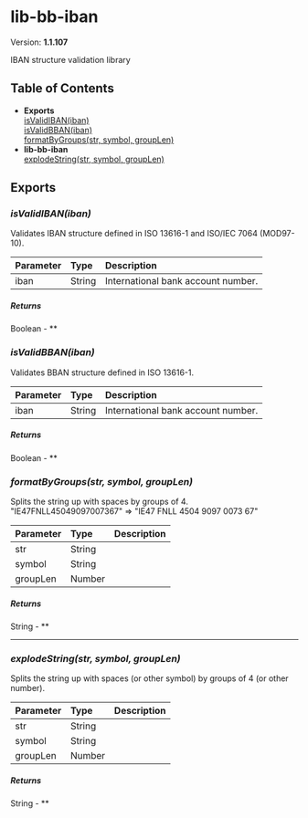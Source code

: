 # lib-bb-iban


Version: **1.1.107**

IBAN structure validation library

## Table of Contents
- **Exports**<br/>    <a href="#isValidIBAN">isValidIBAN(iban)</a><br/>    <a href="#isValidBBAN">isValidBBAN(iban)</a><br/>    <a href="#formatByGroups">formatByGroups(str, symbol, groupLen)</a><br/>
- **lib-bb-iban**<br/>    <a href="#lib-bb-ibanexplodeString">explodeString(str, symbol, groupLen)</a><br/>

## Exports


### <a name="isValidIBAN"></a>*isValidIBAN(iban)*

Validates IBAN structure defined in ISO 13616-1 and ISO/IEC 7064 (MOD97-10).


| Parameter | Type | Description |
| :-- | :-- | :-- |
| iban | String | International bank account number. |

##### Returns

Boolean - **

### <a name="isValidBBAN"></a>*isValidBBAN(iban)*

Validates BBAN structure defined in ISO 13616-1.


| Parameter | Type | Description |
| :-- | :-- | :-- |
| iban | String | International bank account number. |

##### Returns

Boolean - **

### <a name="formatByGroups"></a>*formatByGroups(str, symbol, groupLen)*

Splits the string up with spaces by groups of 4.
"IE47FNLL45049097007367" => "IE47 FNLL 4504 9097 0073 67"

| Parameter | Type | Description |
| :-- | :-- | :-- |
| str | String |  |
| symbol | String |  |
| groupLen | Number |  |

##### Returns

String - **

---

### <a name="lib-bb-ibanexplodeString"></a>*explodeString(str, symbol, groupLen)*

Splits the string up with spaces (or other symbol)
by groups of 4 (or other number).

| Parameter | Type | Description |
| :-- | :-- | :-- |
| str | String |  |
| symbol | String |  |
| groupLen | Number |  |

##### Returns

String - **
